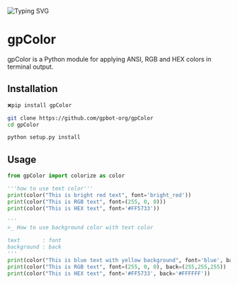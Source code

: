 ![Typing SVG](https://readme-typing-svg.herokuapp.com/?lines=gpColor+!;MADE+BY+GRANDPA+EJ!;TERMINAL+COLOR+WITH+RGB+AND+HEX+CODE+FEATURE!)
# gpColor

gpColor is a Python module for applying ANSI, RGB and HEX colors in terminal output.

## Installation

```bash
❌pip install gpColor
```
```bash
git clone https://github.com/gpbot-org/gpColor
cd gpColor

python setup.py install
```
## Usage

```python
from gpColor import colorize as color

'''how to use text color'''
print(color("This is bright red text", font='bright_red'))
print(color("This is RGB text", font=(255, 0, 0)))
print(color("This is HEX text", font='#FF5733'))

'''
>_ How to use background color with text color

text       : font
background : back
'''
print(color("This is blue text with yellow background", font='blue', back='yellow'))
print(color("This is RGB text", font=(255, 0, 0), back=(255,255,255))
print(color("This is HEX text", font='#FF5733', back='#FFFFFF'))
```
